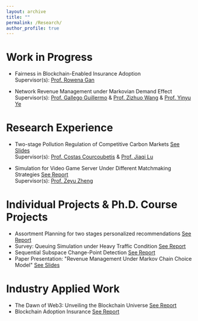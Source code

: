 ```yaml
---
layout: archive
title: ""
permalink: /Research/
author_profile: true
---
```



Work in Progress
=====
* Fairness in Blockchain-Enabled Insurance Adoption<br>
Supervisor(s): [Prof. Rowena Gan](https://www.smu.edu/cox/Our-People-and-Community/Faculty/Rowena-J-Gan)

* Network Revenue Management under Markovian Demand Effect<br> 
Supervisor(s): [Prof. Gallego Guillermo](https://scholar.google.com/citations?user=FK7w8QIAAAAJ&hl=zh-CN) & [Prof. Zizhuo Wang](https://mypage.cuhk.edu.cn/academics/wangzizhuo/) & [Prof. Yinyu Ye](https://web.stanford.edu/~yyye/)

Research Experience
=====
* Two-stage Pollution Regulation of Competitive Carbon Markets [See Slides](https://docs.google.com/presentation/d/1pmbLB8UuMx-KbecMRhVRz1Z3nRTvz_DZ/edit?usp=sharing&ouid=102987446174325516956&rtpof=true&sd=true)<br>
Supervisor(s): [Prof. Costas Courcoubetis](https://scholar.google.com/citations?user=_vDxlTUAAAAJ&hl=en) & [Prof. Jiaqi Lu](https://sites.google.com/view/jiaqilu)<br>

* Simulation for Video Game Server Under Different Matchmaking Strategies [See Report](https://drive.google.com/file/d/1TKcNLrzLmfUp7w57gWiFhi6oJkII0iQq/view?usp=sharing)<br>
Supervisor(s): [Prof. Zeyu Zheng](https://zheng.ieor.berkeley.edu/)<br>

Individual Projects & Ph.D. Course Projects
=====
* Assortment Planning for two stages personalized recommendations [See Report](https://drive.google.com/file/d/16Nsm2FfT3Kl-ff-QCoFL0T4ANdB_1inD/view?usp=sharing)<br>
* Survey: Queuing Simulation under Heavy Traffic Condition [See Report](https://drive.google.com/file/d/1SueOugZrnWrYFa80YSiv8ckvwRtHMUv5/view?usp=sharing)<br>
* Sequential Subspace Change-Point Detection [See Report](https://drive.google.com/file/d/1-IfXVFaTABpy4byV6kGL-pU1RAeX-bog/view?usp=sharing)<br>
* Paper Presentation: "Revenue Management Under Markov Chain Choice Model" [See Slides](https://docs.google.com/presentation/d/1Y02bSvYlb3ji4J07oFcRPIl1XSiTL2LV/edit#slide=id.p1)<br>

Industry Applied Work
=====
* The Dawn of Web3: Unveiling the Blockchain Universe [See Report](https://docs.google.com/presentation/d/1CRD6j3VAVv9fjjhZYdXuVVZUE5W0aeGu/edit#slide=id.p1)<br>
* Blockchain Adoption Insurance
 [See Report](https://docs.google.com/presentation/d/1enVs48XDY64d3ZvmA56-WsSMO0I_ya9d/edit#slide=id.p1)<br>

